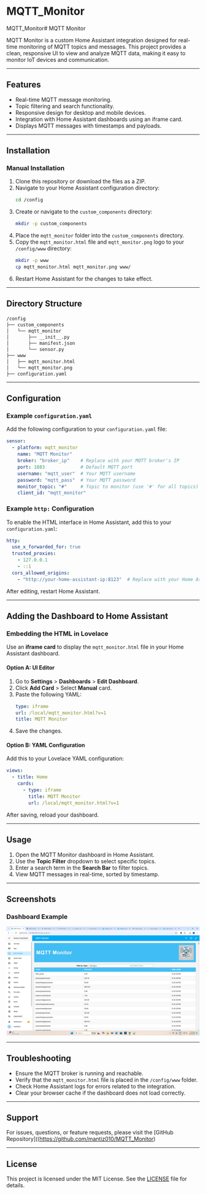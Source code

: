 # MQTT_Monitor
MQTT_Monitor# MQTT Monitor

MQTT Monitor is a custom Home Assistant integration designed for real-time monitoring of MQTT topics and messages. This project provides a clean, responsive UI to view and analyze MQTT data, making it easy to monitor IoT devices and communication.

---

## Features
- Real-time MQTT message monitoring.
- Topic filtering and search functionality.
- Responsive design for desktop and mobile devices.
- Integration with Home Assistant dashboards using an iframe card.
- Displays MQTT messages with timestamps and payloads.

---

## Installation

### Manual Installation
1. Clone this repository or download the files as a ZIP.
2. Navigate to your Home Assistant configuration directory:
   ```bash
   cd /config
   ```
3. Create or navigate to the `custom_components` directory:
   ```bash
   mkdir -p custom_components
   ```
4. Place the `mqtt_monitor` folder into the `custom_components` directory.
5. Copy the `mqtt_monitor.html` file and `mqtt_monitor.png` logo to your `/config/www` directory:
   ```bash
   mkdir -p www
   cp mqtt_monitor.html mqtt_monitor.png www/
   ```
6. Restart Home Assistant for the changes to take effect.

---

## Directory Structure
```
/config
├── custom_components
│   └── mqtt_monitor
│       ├── __init__.py
│       ├── manifest.json
│       └── sensor.py
├── www
│   ├── mqtt_monitor.html
│   └── mqtt_monitor.png
├── configuration.yaml
```

---

## Configuration

### Example `configuration.yaml`
Add the following configuration to your `configuration.yaml` file:
```yaml
sensor:
  - platform: mqtt_monitor
    name: "MQTT Monitor"
    broker: "broker_ip"    # Replace with your MQTT broker's IP
    port: 1883             # Default MQTT port
    username: "mqtt_user"  # Your MQTT username
    password: "mqtt_pass"  # Your MQTT password
    monitor_topic: "#"     # Topic to monitor (use '#' for all topics)
    client_id: "mqtt_monitor"
```

### Example `http:` Configuration
To enable the HTML interface in Home Assistant, add this to your `configuration.yaml`:
```yaml
http:
  use_x_forwarded_for: true
  trusted_proxies:
    - 127.0.0.1
    - ::1
  cors_allowed_origins:
    - "http://your-home-assistant-ip:8123"  # Replace with your Home Assistant IP or hostname
```
After editing, restart Home Assistant.

---

## Adding the Dashboard to Home Assistant

### Embedding the HTML in Lovelace
Use an **iframe card** to display the `mqtt_monitor.html` file in your Home Assistant dashboard.

#### Option A: UI Editor
1. Go to **Settings** > **Dashboards** > **Edit Dashboard**.
2. Click **Add Card** > Select **Manual** card.
3. Paste the following YAML:
   ```yaml
   type: iframe
   url: /local/mqtt_monitor.html?v=1
   title: MQTT Monitor
   ```
4. Save the changes.

#### Option B: YAML Configuration
Add this to your Lovelace YAML configuration:
```yaml
views:
  - title: Home
    cards:
      - type: iframe
        title: MQTT Monitor
        url: /local/mqtt_monitor.html?v=1
```
After saving, reload your dashboard.

---

## Usage
1. Open the MQTT Monitor dashboard in Home Assistant.
2. Use the **Topic Filter** dropdown to select specific topics.
3. Enter a search term in the **Search Bar** to filter topics.
4. View MQTT messages in real-time, sorted by timestamp.

---

## Screenshots

### Dashboard Example
![MQTT Monitor UI](mqtt_monitor_screen.png)

---

## Troubleshooting
- Ensure the MQTT broker is running and reachable.
- Verify that the `mqtt_monitor.html` file is placed in the `/config/www` folder.
- Check Home Assistant logs for errors related to the integration.
- Clear your browser cache if the dashboard does not load correctly.

---

## Support
For issues, questions, or feature requests, please visit the [GitHub Repository]((https://github.com/mantiz010/MQTT_Monitor)

---

## License
This project is licensed under the MIT License. See the [LICENSE](LICENSE) file for details.

